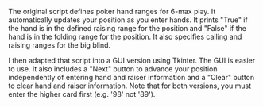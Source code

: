 The original script defines poker hand ranges for 6-max play. It automatically
updates your position as you enter hands. It prints "True" if the hand is in the
defined raising range for the position and "False" if the hand is in the folding range
for the position. It also specifies calling and raising ranges for the big blind.

I then adapted that script into a GUI version using Tkinter. The GUI is easier to use.
It also includes a "Next" button to advance your position independently of entering hand
and raiser information and a "Clear" button to clear hand and raiser information. 
Note that for both versions, you must enter the higher card first (e.g. '98' not '89').